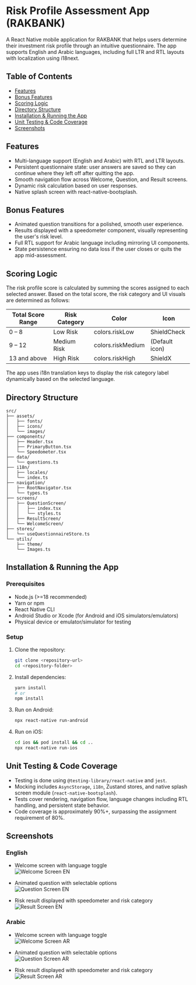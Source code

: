 # Risk Profile Assessment App (RAKBANK)

A React Native mobile application for RAKBANK that helps users determine their investment risk profile through an intuitive questionnaire. The app supports English and Arabic languages, including full LTR and RTL layouts with localization using i18next.

## Table of Contents
- [Features](#features)
- [Bonus Features](#bonus-features)
- [Scoring Logic](#scoring-logic)
- [Directory Structure](#directory-structure)
- [Installation & Running the App](#installation--running-the-app)
- [Unit Testing & Code Coverage](#unit-testing--code-coverage)
- [Screenshots](#screenshots)

## Features
- Multi-language support (English and Arabic) with RTL and LTR layouts.
- Persistent questionnaire state: user answers are saved so they can continue where they left off after quitting the app.
- Smooth navigation flow across Welcome, Question, and Result screens.
- Dynamic risk calculation based on user responses.
- Native splash screen with react-native-bootsplash.

## Bonus Features
- Animated question transitions for a polished, smooth user experience.
- Results displayed with a speedometer component, visually representing the user's risk level.
- Full RTL support for Arabic language including mirroring UI components.
- State persistence ensuring no data loss if the user closes or quits the app mid-assessment.

## Scoring Logic
The risk profile score is calculated by summing the scores assigned to each selected answer. Based on the total score, the risk category and UI visuals are determined as follows:

| Total Score Range | Risk Category | Color          | Icon        |
|-------------------|---------------|----------------|-------------|
| 0 – 8             | Low Risk      | colors.riskLow | ShieldCheck |
| 9 – 12            | Medium Risk   | colors.riskMedium | (Default icon) |
| 13 and above      | High Risk     | colors.riskHigh | ShieldX     |

The app uses i18n translation keys to display the risk category label dynamically based on the selected language.

## Directory Structure
```
src/
├── assets/
│   ├── fonts/
│   ├── icons/
│   └── images/
├── components/
│   ├── Header.tsx
│   ├── PrimaryButton.tsx
│   └── Speedometer.tsx
├── data/
│   └── questions.ts
├── i18n/
│   ├── locales/
│   └── index.ts
├── navigation/
│   ├── RootNavigator.tsx
│   └── types.ts
├── screens/
│   ├── QuestionScreen/
│   │   ├── index.tsx
│   │   └── styles.ts
│   ├── ResultScreen/
│   └── WelcomeScreen/
├── stores/
│   └── useQuestionnaireStore.ts
└── utils/
    ├── theme/
    └── Images.ts
```

## Installation & Running the App

### Prerequisites
- Node.js (>=18 recommended)
- Yarn or npm
- React Native CLI
- Android Studio or Xcode (for Android and iOS simulators/emulators)
- Physical device or emulator/simulator for testing

### Setup
1. Clone the repository:
   ```bash
   git clone <repository-url>
   cd <repository-folder>
   ```

2. Install dependencies:
   ```bash
   yarn install
   # or
   npm install
   ```

3. Run on Android:
   ```bash
   npx react-native run-android
   ```

4. Run on iOS:
   ```bash
   cd ios && pod install && cd ..
   npx react-native run-ios
   ```

## Unit Testing & Code Coverage
- Testing is done using `@testing-library/react-native` and `jest`.
- Mocking includes `AsyncStorage`, `i18n`, Zustand stores, and native splash screen module (`react-native-bootsplash`).
- Tests cover rendering, navigation flow, language changes including RTL handling, and persistent state behavior.
- Code coverage is approximately 90%+, surpassing the assignment requirement of 80%.

## Screenshots

### English
- Welcome screen with language toggle  
  ![Welcome Screen EN](https://github.com/HunainHumail/RiskProfileAssessment/raw/main/screenshots/en/welcome.png)

- Animated question with selectable options  
  ![Question Screen EN](https://github.com/HunainHumail/RiskProfileAssessment/raw/main/screenshots/en/questions.png)

- Risk result displayed with speedometer and risk category  
  ![Result Screen EN](https://github.com/HunainHumail/RiskProfileAssessment/raw/main/screenshots/en/result.png)

### Arabic
- Welcome screen with language toggle  
  ![Welcome Screen AR](https://github.com/HunainHumail/RiskProfileAssessment/raw/main/screenshots/ar/welcome.png)

- Animated question with selectable options  
  ![Question Screen AR](https://github.com/HunainHumail/RiskProfileAssessment/raw/main/screenshots/ar/questions.png)

- Risk result displayed with speedometer and risk category  
  ![Result Screen AR](https://github.com/HunainHumail/RiskProfileAssessment/raw/main/screenshots/ar/result.png)